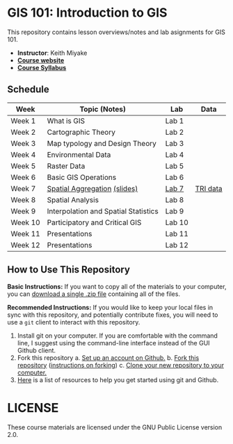 # GIS 101: Introduction to GIS

This repository contains lesson overviews/notes and lab asignments for GIS 101. 

- **Instructor**: Keith Miyake
- [**Course website**](http://github.com/kaymmm/intro-to-gis-demo)
- [**Course Syllabus**](syllabus.md)

## Schedule

| Week | Topic (Notes) | Lab | Data |
|------|---------------|-----|------|
| Week 1 | What is GIS | Lab 1 | |
| Week 2 | Cartographic Theory | Lab 2 | |
| Week 3 | Map typology and Design Theory | Lab 3 | |
| Week 4 | Environmental Data | Lab 4 | |
| Week 5 | Raster Data | Lab 5 | |
| Week 6 | Basic GIS Operations| Lab 6 | |
| Week 7 | [Spatial Aggregation](notes/07-aggregation.md) [(slides)](notes/07-aggregation.pdf) | [Lab 7](labs/07-aggregation.md) | [TRI data](data/TRI.zip) |
| Week 8 | Spatial Analysis | Lab 8 | |
| Week 9 | Interpolation and Spatial Statistics | Lab 9 | |
| Week 10 | Participatory and Critical GIS | Lab 10 | |
| Week 11 | Presentations | Lab 11 | |
| Week 12 | Presentations | Lab 12 | |

## How to Use This Repository

**Basic Instructions:** If you want to copy all of the materials to your computer, you can [download a single .zip file](https://github.com/kaymmm/intro-to-gis-demo/archive/master.zip) containing all of the files.

**Recommended Instructions:** If you would like to keep your local files in sync with this repository, and potentially contribute fixes, you will need to use a `git` client to interact with this repository.

  1. Install git on your computer. If you are comfortable with the command line, I suggest using the command-line interface instead of the GUI Github client.
  2. Fork this repository
    a. [Set up an account on Github.](https://github.com/join?source=header-home)
    b. [Fork this repository](https://github.com/kaymmm/intro-to-gis-demo#fork-destination-box) ([instructions on forking](https://help.github.com/articles/fork-a-repo/))
    c. [Clone your new repository to your computer.](https://help.github.com/articles/cloning-a-repository/)
  3. [Here](https://help.github.com/articles/good-resources-for-learning-git-and-github/) is a list of resources to help you get started using git and Github.

# LICENSE

These course materials are licensed under the GNU Public License version 2.0. 
